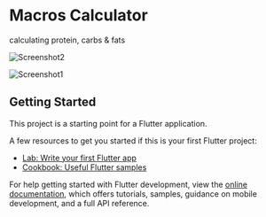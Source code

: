 # Macros Calculator

calculating protein, carbs & fats


![Screenshot2](https://user-images.githubusercontent.com/60850760/186510703-28491481-7aeb-4ab1-8e4d-6f9c7c77e8e1.png)


![Screenshot1](https://user-images.githubusercontent.com/60850760/186510731-f2d667d8-deb1-43c7-a904-cd4100c5d4d6.png)



## Getting Started

This project is a starting point for a Flutter application.

A few resources to get you started if this is your first Flutter project:

- [Lab: Write your first Flutter app](https://docs.flutter.dev/get-started/codelab)
- [Cookbook: Useful Flutter samples](https://docs.flutter.dev/cookbook)

For help getting started with Flutter development, view the
[online documentation](https://docs.flutter.dev/), which offers tutorials,
samples, guidance on mobile development, and a full API reference.
